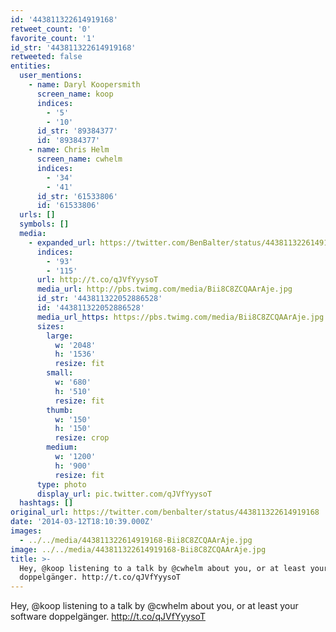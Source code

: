 ```yaml
---
id: '443811322614919168'
retweet_count: '0'
favorite_count: '1'
id_str: '443811322614919168'
retweeted: false
entities:
  user_mentions:
    - name: Daryl Koopersmith
      screen_name: koop
      indices:
        - '5'
        - '10'
      id_str: '89384377'
      id: '89384377'
    - name: Chris Helm
      screen_name: cwhelm
      indices:
        - '34'
        - '41'
      id_str: '61533806'
      id: '61533806'
  urls: []
  symbols: []
  media:
    - expanded_url: https://twitter.com/BenBalter/status/443811322614919168/photo/1
      indices:
        - '93'
        - '115'
      url: http://t.co/qJVfYyysoT
      media_url: http://pbs.twimg.com/media/Bii8C8ZCQAArAje.jpg
      id_str: '443811322052886528'
      id: '443811322052886528'
      media_url_https: https://pbs.twimg.com/media/Bii8C8ZCQAArAje.jpg
      sizes:
        large:
          w: '2048'
          h: '1536'
          resize: fit
        small:
          w: '680'
          h: '510'
          resize: fit
        thumb:
          w: '150'
          h: '150'
          resize: crop
        medium:
          w: '1200'
          h: '900'
          resize: fit
      type: photo
      display_url: pic.twitter.com/qJVfYyysoT
  hashtags: []
original_url: https://twitter.com/benbalter/status/443811322614919168
date: '2014-03-12T18:10:39.000Z'
images:
  - ../../media/443811322614919168-Bii8C8ZCQAArAje.jpg
image: ../../media/443811322614919168-Bii8C8ZCQAArAje.jpg
title: >-
  Hey, @koop listening to a talk by @cwhelm about you, or at least your software
  doppelgänger. http://t.co/qJVfYyysoT
---
```


Hey, @koop listening to a talk by @cwhelm about you, or at least your software doppelgänger. http://t.co/qJVfYyysoT